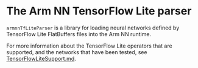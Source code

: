# The Arm NN TensorFlow Lite parser

`armnnTfLiteParser` is a library for loading neural networks defined by TensorFlow Lite FlatBuffers files
into the Arm NN runtime.

For more information about the TensorFlow Lite operators that are supported, and the networks that have been tested,
see [TensorFlowLiteSupport.md](./TensorFlowLiteSupport.md).

